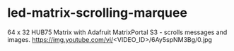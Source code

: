 # led-matrix-scrolling-marquee
64 x 32 HUB75 Matrix with Adafruit MatrixPortal S3 - scrolls messages and images.
https://img.youtube.com/vi/<VIDEO_ID>/6Ay5spNM3Bg/0.jpg
